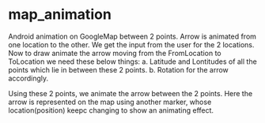 # map_animation
Android animation on GoogleMap  between 2 points. Arrow is animated from one location to the other.
We get the  input from the user for the 2 locations.
Now to draw animate the arrow moving from the FromLocation to ToLocation we need these below things:
a. Latitude and Lontitudes of all the points which lie in between these 2 points.
b. Rotation for the arrow accordingly.

Using these 2 points, we animate the arrow between the 2 points.
Here the arrow is represented on the map using another marker, whose location(position) keepc changing to show an animating effect. 
